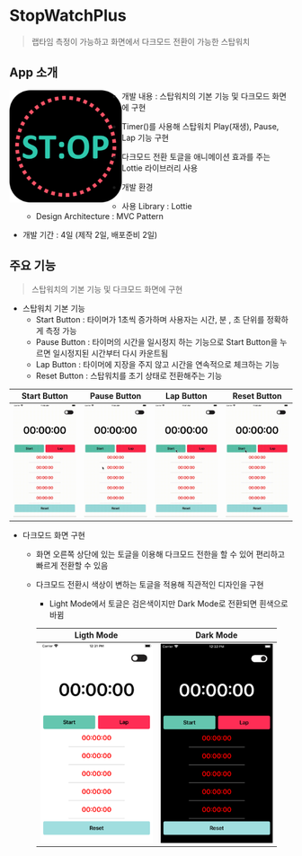 # StopWatchPlus

>랩타임 측정이 가능하고 화면에서 다크모드 전환이 가능한 스탑워치



## App 소개

<img src = "Image\AppIcon.png" width = "200" style = "float: left"> 











- 개발 내용  : 스탑워치의 기본 기능 및 다크모드 화면에 구현

- Timer()를 사용해 스탑워치 Play(재생), Pause, Lap 기능 구현
- 다크모드 전환 토글을 애니메이션 효과를 주는 Lottie 라이브러리 사용

- 개발 환경
  - 사용 Library : Lottie 
  - Design Architecture : MVC Pattern

- 개발 기간 : 4일 (제작 2일, 배포준비 2일)



## 주요 기능

>스탑워치의 기본 기능 및 다크모드 화면에 구현

- 스탑워치 기본 기능 
  - Start Button : 타이머가 1초씩 증가하며 사용자는 시간, 분 , 초 단위를 정확하게 측정 가능
  - Pause Button : 타이머의 시간을 일시정지 하는 기능으로 Start Button을 누르면 일시정지된 시간부터 다시 카운트됨
  - Lap Button : 타이머에 지장을 주지 않고 시간을 연속적으로 체크하는 기능
  - Reset Button : 스탑워치를 초기 상태로 전환해주는 기능

|                         Start Button                         |                         Pause Button                         |                          Lap Button                          |                         Reset Button                         |
| :----------------------------------------------------------: | :----------------------------------------------------------: | :----------------------------------------------------------: | :----------------------------------------------------------: |
| <img src="Image/Gif/StartButton.gif" width = "400" style="zoom:50%;" /> | <img src="Image/Gif/PauseButton.gif" width = "400" style="zoom:50%;" /> | <img src="Image/Gif/LapButton.gif" width = "400" style="zoom:50%;" /> | <img src="Image/Gif/ResetButton.gif" width = "400" style="zoom:50%;" /> |

- 다크모드 화면 구현

  - 화면 오른쪽 상단에 있는 토글을 이용해 다크모드 전한을 할 수 있어 편리하고 빠르게 전환할 수 있음

  - 다크모드 전환시 색상이 변하는 토글을 적용해 직관적인 디자인을 구현

    - Light Mode에서 토글은 검은색이지만 Dark Mode로 전환되면 흰색으로 바뀜

    |                   Ligth Mode                    |                   Dark Mode                    |
    | :---------------------------------------------: | :--------------------------------------------: |
    | <img src = "Image\lightMode.png" width = "200"> | <img src = "Image\darkMode.png" width = "200"> |

    

    

